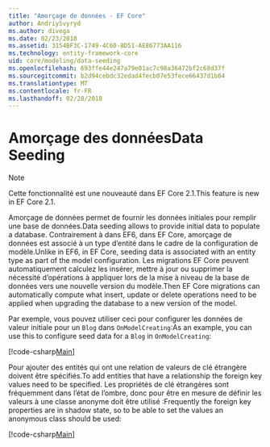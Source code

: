 ```yaml
---
title: "Amorçage de données - EF Core"
author: AndriySvyryd
ms.author: divega
ms.date: 02/23/2018
ms.assetid: 3154BF3C-1749-4C60-8D51-AE86773AA116
ms.technology: entity-framework-core
uid: core/modeling/data-seeding
ms.openlocfilehash: 693ffe44e247a79e01ac7c98a36472bf2c68d37f
ms.sourcegitcommit: b2d94cebdc32edad4fecb07e53fece66437d1b04
ms.translationtype: MT
ms.contentlocale: fr-FR
ms.lasthandoff: 02/28/2018
---
```

# <a name="data-seeding"></a><span data-ttu-id="e0001-102">Amorçage des données</span><span class="sxs-lookup"><span data-stu-id="e0001-102">Data Seeding</span></span>

> [!NOTE]  
> <span data-ttu-id="e0001-103">Cette fonctionnalité est une nouveauté dans EF Core 2.1.</span><span class="sxs-lookup"><span data-stu-id="e0001-103">This feature is new in EF Core 2.1.</span></span>

<span data-ttu-id="e0001-104">Amorçage de données permet de fournir les données initiales pour remplir une base de données.</span><span class="sxs-lookup"><span data-stu-id="e0001-104">Data seeding allows to provide initial data to populate a database.</span></span> <span data-ttu-id="e0001-105">Contrairement à dans EF6, dans EF Core, amorçage de données est associé à un type d’entité dans le cadre de la configuration de modèle.</span><span class="sxs-lookup"><span data-stu-id="e0001-105">Unlike in EF6, in EF Core, seeding data is associated with an entity type as part of the model configuration.</span></span> <span data-ttu-id="e0001-106">Les migrations EF Core peuvent automatiquement calculez les insérer, mettre à jour ou supprimer la nécessité d’opérations à appliquer lors de la mise à niveau de la base de données vers une nouvelle version du modèle.</span><span class="sxs-lookup"><span data-stu-id="e0001-106">Then EF Core migrations can automatically compute what insert, update or delete operations need to be applied when upgrading the database to a new version of the model.</span></span>

<span data-ttu-id="e0001-107">Par exemple, vous pouvez utiliser ceci pour configurer les données de valeur initiale pour un `Blog` dans `OnModelCreating`:</span><span class="sxs-lookup"><span data-stu-id="e0001-107">As an example, you can use this to configure seed data for a `Blog` in `OnModelCreating`:</span></span>

[!code-csharp[Main](../../../samples/core/DataSeeding/DataSeedingContext.cs?name=BlogSeed)]

<span data-ttu-id="e0001-108">Pour ajouter des entités qui ont une relation de valeurs de clé étrangère doivent être spécifiés.</span><span class="sxs-lookup"><span data-stu-id="e0001-108">To add entities that have a relationship the foreign key values need to be specified.</span></span> <span data-ttu-id="e0001-109">Les propriétés de clé étrangères sont fréquemment dans l’état de l’ombre, donc pour être en mesure de définir les valeurs à une classe anonyme doit être utilisé :</span><span class="sxs-lookup"><span data-stu-id="e0001-109">Frequently the foreign key properties are in shadow state, so to be able to set the values an anonymous class should be used:</span></span>

[!code-csharp[Main](../../../samples/core/DataSeeding/DataSeedingContext.cs?name=PostSeed)]
